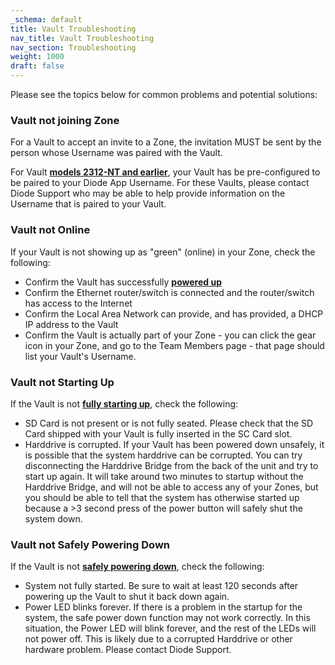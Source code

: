```yaml
---
_schema: default
title: Vault Troubleshooting
nav_title: Vault Troubleshooting
nav_section: Troubleshooting
weight: 1000
draft: false
---
```

Please see the topics below for common problems and potential solutions:

### **Vault not joining Zone**

For a Vault to accept an invite to a Zone, the invitation MUST be sent by the person whose Username was paired with the Vault.

For Vault <a href="https://vaults.docs.diode.io/docs/vault-model-numbers/" target="_blank" rel="noopener"><strong>models 2312-NT and earlier</strong></a>, your Vault has be pre-configured to be paired to your Diode App Username. For these Vaults, please contact Diode Support who may be able to help provide information on the Username that is paired to your Vault.

### **Vault not Online**

If your Vault is not showing up as "green" (online) in your Zone, check the following:

* Confirm the Vault has successfully <a href="https://vaults.docs.diode.io/docs/using/vault-power-up-and-power-down-procedures/" target="_blank" rel="noopener"><strong>powered up</strong></a>
* Confirm the Ethernet router/switch is connected and the router/switch has access to the Internet
* Confirm the Local Area Network can provide, and has provided, a DHCP IP address to the Vault
* Confirm the Vault is actually part of your Zone - you can click the gear icon in your Zone, and go to the Team Members page - that page should list your Vault's Username.

### **Vault not Starting Up**

If the Vault is not <a href="https://vaults.docs.diode.io/docs/using/vault-power-up-and-power-down-procedures/" target="_blank" rel="noopener"><strong>fully starting up</strong></a>, check the following:

* SD Card is not present or is not fully seated. Please check that the SD Card shipped with your Vault is fully inserted in the SC Card slot.
* Harddrive is corrupted. If your Vault has been powered down unsafely, it is possible that the system harddrive can be corrupted. You can try disconnecting the Harddrive Bridge from the back of the unit and try to start up again. It will take around two minutes to startup without the Harddrive Bridge, and will not be able to access any of your Zones, but you should be able to tell that the system has otherwise started up because a &gt;3 second press of the power button will safely shut the system down.

### **Vault not Safely Powering Down**

If the Vault is not <a href="https://vaults.docs.diode.io/docs/using/vault-power-up-and-power-down-procedures/" target="_blank" rel="noopener"><strong>safely powering down</strong></a>, check the following:

* System not fully started. Be sure to wait at least 120 seconds after powering up the Vault to shut it back down again.
* Power LED blinks forever. If there is a problem in the startup for the system, the safe power down function may not work correctly. In this situation, the Power LED will blink forever, and the rest of the LEDs will not power off. This is likely due to a corrupted Harddrive or other hardware problem. Please contact Diode Support.